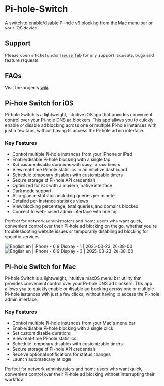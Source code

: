 # Pi-hole-Switch
A switch to enable/disable Pi-hole v6 blocking from the Mac menu bar or your iOS device.

## Support
Please open a ticket under [Issues Tab](https://github.com/cyclistguy/Pi-hole-Switch/issues) for any support requests, bugs and feature requests.

## FAQs
Visit the projects [wiki](https://github.com/cyclistguy/Pi-hole-Switch/wiki).

## Pi-hole Switch for iOS
Pi-hole Switch is a lightweight, intuitive iOS app that provides convenient control over your Pi-hole DNS ad blockers. This app allows you to quickly enable or disable ad blocking across one or multiple Pi-hole instances with just a few taps, without having to access the Pi-hole admin interface.
### Key Features
- Control multiple Pi-hole instances from your iPhone or iPad
- Enable/disable Pi-hole blocking with a single tap
- Set custom disable durations with easy-to-use timers
- View real-time Pi-hole statistics in an intuitive dashboard
- Schedule temporary disables with customizable timers
- Secure storage of Pi-hole API credentials
- Optimized for iOS with a modern, native interface
- Dark mode support
- At-a-glance statistics including queries per minute
- Detailed per-instance statistics views
- View blocking percentage, total queries, and domains blocked
- Connect to web-based admin interface with one tap

Perfect for network administrators and home users who want quick, convenient control over their Pi-hole ad blocking on the go, whether you're troubleshooting website issues or temporarily disabling ad blocking for specific services.

![English  en  | iPhone - 6 9  Display - 1 | 2025-03-23_20-38-00](https://github.com/user-attachments/assets/268cf676-ed81-4c35-87a6-1b07f9d24507)
![English  en  | iPhone - 6 9  Display - 3 | 2025-03-23_20-38-00](https://github.com/user-attachments/assets/d2250b2c-860b-4920-addd-a04965a869ee)


## Pi-hole Switch for Mac
Pi-hole Switch is a lightweight, intuitive macOS menu bar utility that provides convenient control over your Pi-hole DNS ad blockers. This app allows you to quickly enable or disable ad blocking across one or multiple Pi-hole instances with just a few clicks, without having to access the Pi-hole admin interface.
### Key Features
- Control multiple Pi-hole instances from your Mac's menu bar
- Enable/disable Pi-hole blocking with a single click
- Set custom disable durations
- View real-time Pi-hole statistics
- Schedule temporary disables with customizable timers
- Secure storage of Pi-hole API credentials
- Receive optional notifications for status changes
- Launch automatically at login
  
Perfect for network administrators and home users who want quick, convenient control over their Pi-hole ad blocking without interrupting their workflow.
